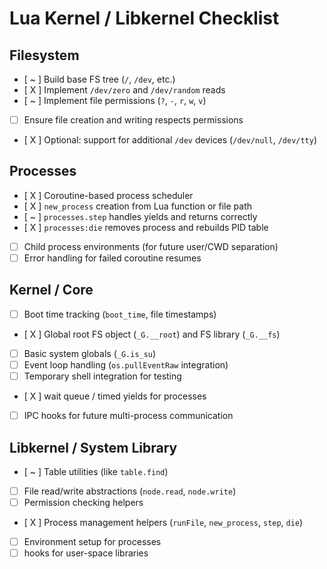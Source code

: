 # Lua Kernel / Libkernel Checklist

## Filesystem

- [ ~ ] Build base FS tree (`/`, `/dev`, etc.)
- [ X ] Implement `/dev/zero` and `/dev/random` reads
- [ ~ ] Implement file permissions (`?`, `-`, `r`, `w`, `v`)
- [ ] Ensure file creation and writing respects permissions
- [ X ] Optional: support for additional `/dev` devices (`/dev/null`, `/dev/tty`)

## Processes

- [ X ] Coroutine-based process scheduler
- [ X ] `new_process` creation from Lua function or file path
- [ ~ ] `processes.step` handles yields and returns correctly
- [ X ] `processes:die` removes process and rebuilds PID table
- [ ] Child process environments (for future user/CWD separation)
- [ ] Error handling for failed coroutine resumes

## Kernel / Core

- [ ] Boot time tracking (`boot_time`, file timestamps)
- [ X ] Global root FS object (`_G.__root`) and FS library (`_G.__fs`)
- [ ] Basic system globals (`_G.is_su`)
- [ ] Event loop handling (`os.pullEventRaw` integration)
- [ ] Temporary shell integration for testing
- [ X ] wait queue / timed yields for processes
- [ ] IPC hooks for future multi-process communication

## Libkernel / System Library

- [ ~ ] Table utilities (like `table.find`)
- [ ] File read/write abstractions (`node.read`, `node.write`)
- [ ] Permission checking helpers
- [ X ] Process management helpers (`runFile`, `new_process`, `step`, `die`)
- [ ] Environment setup for processes
- [ ] hooks for user-space libraries
